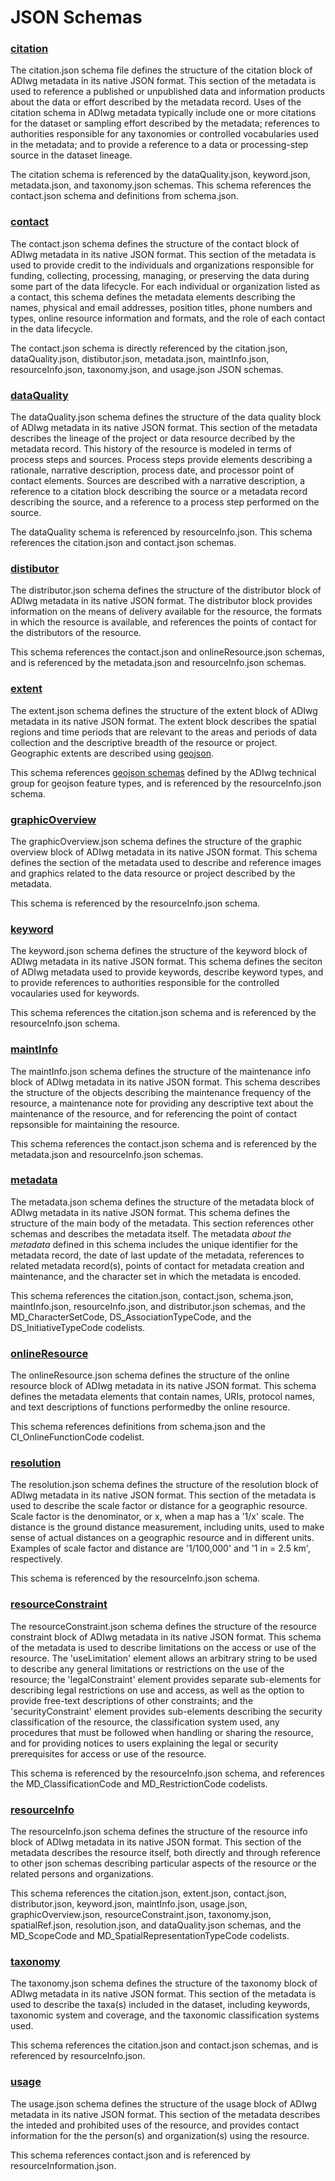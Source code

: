 # JSON Schemas

### [citation](https://github.com/adiwg/mdJson-schemas/blob/master/schema/schema/citation.json)

The citation.json schema file defines the structure of the citation block of ADIwg metadata in its native JSON format. This section of the metadata is used to reference a published or unpublished data and information products about the data or effort described by the metadata record. Uses of the citation schema in ADIwg metadata typically include one or more citations for the dataset or sampling effort described by the metadata; references to authorities responsible for any taxonomies or controlled vocabularies used in the metadata; and to provide a reference to a data or processing-step source in the dataset lineage.

The citation schema is referenced by the dataQuality.json, keyword.json, metadata.json, and taxonomy.json schemas. This schema references the contact.json schema and definitions from schema.json.

### [contact](https://github.com/adiwg/mdJson-schemas/blob/master/schema/schema/contact.json)

The contact.json schema defines the structure of the contact block of ADIwg metadata in its native JSON format. This section of the metadata is used to provide credit to the individuals and organizations responsible for funding,
collecting, processing, managing, or preserving the data during some part of the data lifecycle. For each individual or organization listed as a contact, this schema defines the metadata elements describing the names, physical and email addresses, position titles, phone numbers and types, online resource information and formats, and the role of each contact in the data lifecycle.

The contact.json schema is directly referenced by the citation.json, dataQuality.json, distibutor.json, metadata.json, maintInfo.json, resourceInfo.json, taxonomy.json, and usage.json JSON schemas.

### [dataQuality](https://github.com/adiwg/mdJson-schemas/blob/master/schema/schema/dataQuality.json)

The dataQuality.json schema defines the structure of the data quality block of ADIwg metadata in its native JSON format. This section of the metadata describes the lineage of the project or data resource decribed by the metadata record. This history of the resource is modeled in terms of process steps and sources. Process steps provide elements describing a rationale, narrative description, process date, and processor point of contact elements. Sources are described with a narrative description, a reference to a citation block describing the source or a metadata record describing the source, and a reference to a process step performed on the source.

The dataQuality schema is referenced by resourceInfo.json. This schema references the citation.json and contact.json schemas.

### [distibutor](https://github.com/adiwg/mdJson-schemas/blob/master/schema/schema/distributor.json)

The distributor.json schema defines the structure of the distributor block of ADIwg metadata in its native JSON format. The distributor block provides information on the means of delivery available for the resource, the formats in which the resource is available, and references the points of contact for the distributors of the resource.

This schema references the contact.json and onlineResource.json schemas, and is referenced by the metadata.json and resourceInfo.json schemas.

### [extent](https://github.com/adiwg/mdJson-schemas/blob/master/schema/schema/extent.json)

The extent.json schema defines the structure of the extent block of ADIwg metadata in its native JSON format. The extent block describes the spatial regions and time periods that are relevant to the areas and periods of data collection and the descriptive breadth of the resource or project. Geographic extents are described using [geojson](http://geojson.org/).

This schema references [geojson schemas](https://github.com/adiwg/mdJson-schemas/tree/master/schema/schema/geojson) defined by the ADIwg technical group for geojson feature types, and is referenced by the resourceInfo.json schema.

### [graphicOverview](https://github.com/adiwg/mdJson-schemas/blob/master/schema/schema/graphicOverview.json)

The graphicOverview.json schema defines the structure of the graphic overview block of ADIwg metadata in its native JSON format. This schema defines the section of the metadata used to describe and reference images and graphics related to the data resource or project described by the metadata.

This schema is referenced by the resourceInfo.json schema.

### [keyword](https://github.com/adiwg/mdJson-schemas/blob/master/schema/schema/eyword.json)

The keyword.json schema defines the structure of the keyword block of ADIwg metadata in its native JSON format. This schema defines the seciton of ADIwg metadata used to provide keywords, describe keyword types, and to provide references to authorities responsible for the controlled vocaularies used for keywords.

This schema references the citation.json schema and is referenced by the resourceInfo.json schema.

### [maintInfo](https://github.com/adiwg/mdJson-schemas/blob/master/schema/schema/maintInfo)

The maintInfo.json schema defines the structure of the maintenance info block of ADIwg metadata in its native JSON format. This schema describes the structure of the objects describing the maintenance frequency of the resource, a maintenance note for providing any descriptive text about the maintenance of the resource, and for referencing the point of contact repsonsible for maintaining the resource.

This schema references the contact.json schema and is referenced by the metadata.json and resourceInfo.json schemas.

### [metadata](https://github.com/adiwg/mdJson-schemas/blob/master/schema/schema/metadata.json)

The metadata.json schema defines the structure of the metadata block of ADIwg metadata in its native JSON format. This schema defines the structure of the main body of the metadata. This section references other schemas and describes the metadata itself. The metadata <i>about the metadata</i> defined in this schema includes the unique identifier for the metadata record, the date of last update of the metadata, references to related metadata record(s), points of contact for metadata creation and maintenance, and the character set in which the metadata is encoded.

This schema references the citation.json, contact.json, schema.json, maintInfo.json, resourceInfo.json, and distributor.json schemas, and the MD_CharacterSetCode, DS_AssociationTypeCode, and the DS_InitiativeTypeCode codelists.

### [onlineResource](https://github.com/adiwg/mdJson-schemas/blob/master/schema/schema/onlineResource.json)

The onlineResource.json schema defines the structure of the online resource block of ADIwg metadata in its native JSON format. This schema defines the metadata elements that contain names, URIs, protocol names, and text descriptions of functions performedby the online resource.

This schema references definitions from schema.json and the CI_OnlineFunctionCode codelist.

### [resolution](https://github.com/adiwg/mdJson-schemas/blob/master/schema/schema/resolution.json)

The resolution.json schema defines the structure of the resolution block of ADIwg metadata in its native JSON format. This section of the metadata is used to describe the scale factor or distance for a geographic resource. Scale factor is the denominator, or x, when a map has a '1/x' scale. The distance is the ground distance measurement, including units, used to make sense of actual distances on a geographic resource and in different units. Examples of scale factor and distance are '1/100,000' and '1 in = 2.5 km', respectively.

This schema is referenced by the resourceInfo.json schema.

### [resourceConstraint](https://github.com/adiwg/mdJson-schemas/blob/master/schema/schema/resourceConstraint.json)

The resourceConstraint.json schema defines the structure of the resource constraint block of ADIwg metadata in its native JSON format. This schema of the metadata is used to describe limitations on the access or use of the resource. The 'useLimitation' element allows an arbitrary string to be used to describe any general limitations or restrictions on the use of the resource; the 'legalConstraint' element provides separate sub-elements for describing legal restrictions on use and access, as well as the option to provide free-text descriptions of other constraints; and the 'securityConstraint' element provides sub-elements describing the security classification of the resource, the classification system used, any procedures that must be followed when handling or sharing the resource, and for providing notices to users explaining the legal or security prerequisites for access or use of the resource.

This schema is referenced by the resourceInfo.json schema, and references the MD_ClassificationCode and MD_RestrictionCode codelists.

### [resourceInfo](https://github.com/adiwg/mdJson-schemas/blob/master/schema/schema/resourceInfo.json)

The resourceInfo.json schema defines the structure of the resource info block of ADIwg metadata in its native JSON format. This section of the metadata describes the resource itself, both directly and through reference to other json schemas describing particular aspects of the resource or the related persons and organizations.

This schema references the citation.json, extent.json, contact.json, distributor.json, keyword.json, maintInfo.json, usage.json, graphicOverview.json, resourceConstraint.json, taxonomy.json, spatialRef.json, resolution.json, and dataQuality.json schemas, and the MD_ScopeCode and MD_SpatialRepresentationTypeCode codelists.

### [taxonomy](https://github.com/adiwg/mdJson-schemas/blob/master/schema/schema/taxonomy.json)

The taxonomy.json schema defines the structure of the taxonomy block of ADIwg metadata in its native JSON format. This section of the metadata is used to describe the taxa(s) included in the dataset, including keywords, taxonomic system and coverage, and the taxonomic classification systems used.

This schema references the citation.json and contact.json schemas, and is referenced by resourceInfo.json.

### [usage](https://github.com/adiwg/mdJson-schemas/blob/master/schema/schema/usage)

The usage.json schema defines the structure of the usage block of ADIwg metadata in its native JSON format. This section of the metadata describes the inteded and prohibited uses of the resource, and provides contact information for the the person(s) and organization(s) using the resource.

This schema references contact.json and is referenced by resourceInformation.json.
